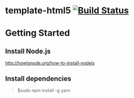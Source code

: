 template-html5 [![Build Status](https://travis-ci.org/vpmedia/template-html5.svg)](https://travis-ci.org/vpmedia/template-html5)
==============

# Getting Started

## Install Node.js

http://howtonode.org/how-to-install-nodejs

## Install dependencies

> $sudo npm install -g yarn
